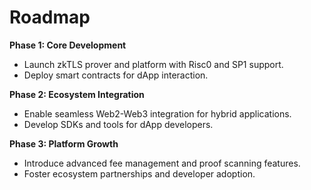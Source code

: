 # Roadmap

**Phase 1: Core Development**

* Launch zkTLS prover and platform with Risc0 and SP1 support.
* Deploy smart contracts for dApp interaction.

**Phase 2: Ecosystem Integration**

* Enable seamless Web2-Web3 integration for hybrid applications.
* Develop SDKs and tools for dApp developers.

**Phase 3: Platform Growth**

* Introduce advanced fee management and proof scanning features.
* Foster ecosystem partnerships and developer adoption.
